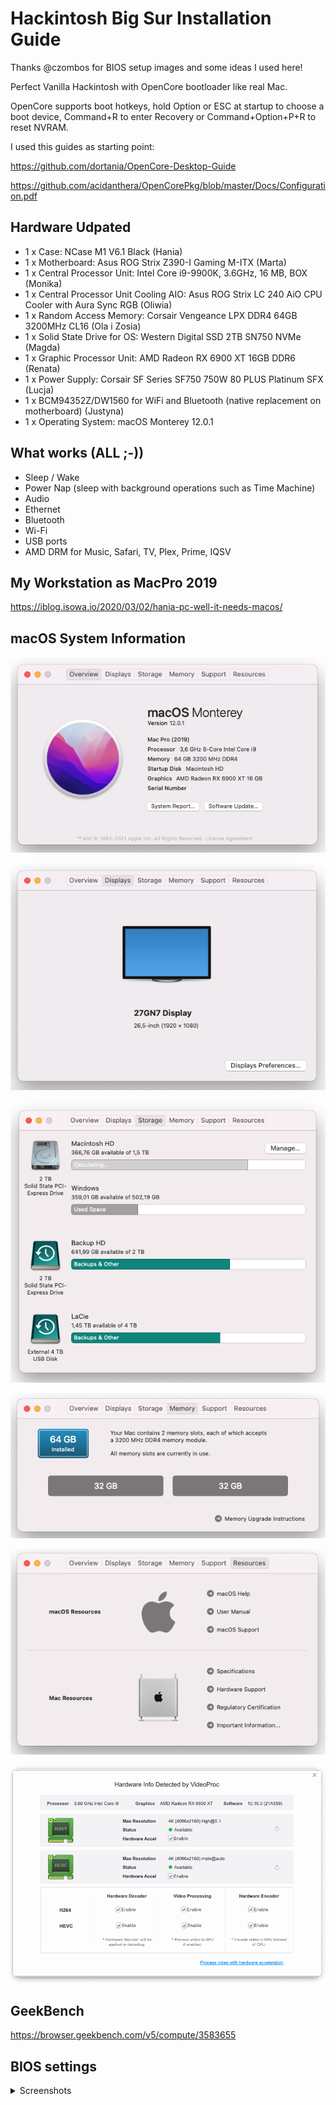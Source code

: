 # Hackintosh Big Sur Installation Guide

Thanks @czombos for BIOS setup images and some ideas I used here!

Perfect Vanilla Hackintosh with OpenCore bootloader like real Mac.

OpenCore supports boot hotkeys, hold Option or ESC at startup to choose a boot device, Command+R to enter Recovery or Command+Option+P+R to reset NVRAM.

I used this guides as starting point:

https://github.com/dortania/OpenCore-Desktop-Guide

https://github.com/acidanthera/OpenCorePkg/blob/master/Docs/Configuration.pdf

## Hardware Udpated

- 1 x Case: NCase M1 V6.1 Black (Hania)
- 1 x Motherboard: Asus ROG Strix Z390-I Gaming M-ITX (Marta)
- 1 x Central Processor Unit: Intel Core i9-9900K, 3.6GHz, 16 MB, BOX (Monika)
- 1 x Central Processor Unit Cooling AIO: Asus ROG Strix LC 240 AiO CPU Cooler with Aura Sync RGB (Oliwia)
- 1 x Random Access Memory: Corsair Vengeance LPX DDR4 64GB 3200MHz CL16 (Ola i Zosia)
- 1 x Solid State Drive for OS: Western Digital SSD 2TB SN750 NVMe (Magda)
- 1 x Graphic Processor Unit: AMD Radeon RX 6900 XT 16GB DDR6 (Renata)
- 1 x Power Supply: Corsair SF Series SF750 750W 80 PLUS Platinum SFX (Lucja)
- 1 x BCM94352Z/DW1560 for WiFi and Bluetooth (native replacement on motherboard) (Justyna)
- 1 x Operating System: macOS Monterey 12.0.1

## What works (ALL ;-))

- Sleep / Wake
- Power Nap (sleep with background operations such as Time Machine)
- Audio
- Ethernet
- Bluetooth
- Wi-Fi
- USB ports
- AMD DRM for Music, Safari, TV, Plex, Prime, IQSV

## My Workstation as MacPro 2019

https://iblog.isowa.io/2020/03/02/hania-pc-well-it-needs-macos/

## macOS System Information

![](IMAGES/macOS/01.png)

![](IMAGES/macOS/02.png)

![](IMAGES/macOS/03.png)

![](IMAGES/macOS/04.png)

![](IMAGES/macOS/05.png)

![](IMAGES/macOS/06.png)

## GeekBench

https://browser.geekbench.com/v5/compute/3583655

## BIOS settings

<details>

<summary>Screenshots</summary>

![](IMAGES/bios/JPEG/191214130141.jpg)

![](IMAGES/bios/JPEG/191214125642.jpg)

![](IMAGES/bios/JPEG/191214125654.jpg)

![](IMAGES/bios/JPEG/191214125702.jpg)

![](IMAGES/bios/JPEG/191214125704.jpg)

![](IMAGES/bios/JPEG/191214125709.jpg)

![](IMAGES/bios/JPEG/191214125714.jpg)

![](IMAGES/bios/JPEG/191214125734.jpg)

![](IMAGES/bios/JPEG/191214125737.jpg)

![](IMAGES/bios/JPEG/191214125743.jpg)

![](IMAGES/bios/JPEG/191214125749.jpg)

![](IMAGES/bios/JPEG/191214125755.jpg)

![](IMAGES/bios/JPEG/191214125757.jpg)

![](IMAGES/bios/JPEG/191214125803.jpg)

![](IMAGES/bios/JPEG/191214125811.jpg)

![](IMAGES/bios/JPEG/191214125816.jpg)

![](IMAGES/bios/JPEG/191214125821.jpg)

![](IMAGES/bios/JPEG/191214125829.jpg)

![](IMAGES/bios/JPEG/191214125833.jpg)

![](IMAGES/bios/JPEG/191214125838.jpg)

![](IMAGES/bios/JPEG/191214125841.jpg)

![](IMAGES/bios/JPEG/191214125846.jpg)

![](IMAGES/bios/JPEG/191214125854.jpg)

![](IMAGES/bios/JPEG/191214125902.jpg)

![](IMAGES/bios/JPEG/191214125935.jpg)

![](IMAGES/bios/JPEG/191214125949.jpg)

![](IMAGES/bios/JPEG/191214125954.jpg)

![](IMAGES/bios/JPEG/191214125958.jpg)

![](IMAGES/bios/JPEG/191214130001.jpg)

</details>

